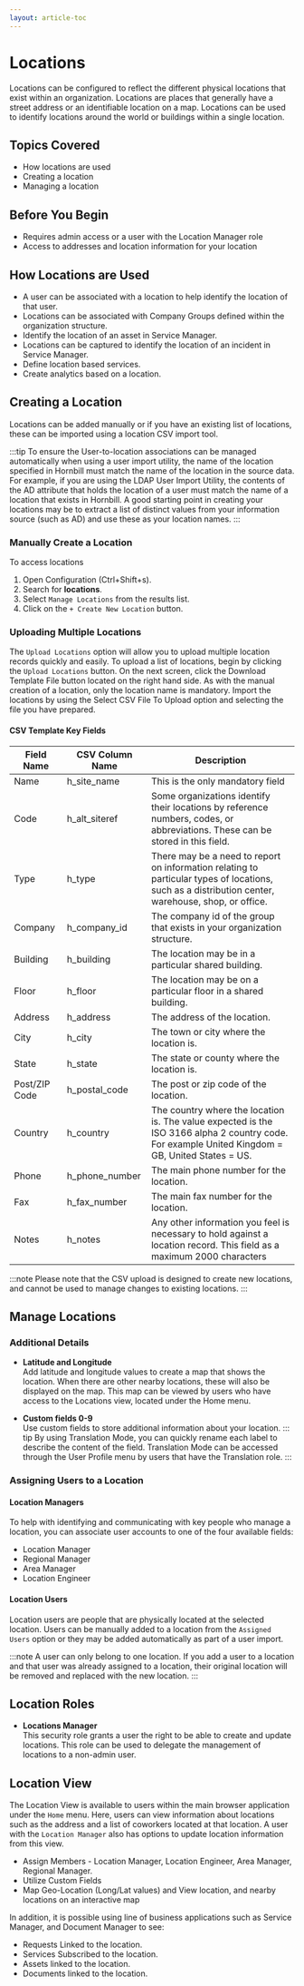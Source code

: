 ```yaml
---
layout: article-toc
---
```

# Locations
Locations can be configured to reflect the different physical locations that exist within an organization. Locations are places that generally have a street address or an identifiable location on a map. Locations can be used to identify locations around the world or buildings within a single location.

## Topics Covered
* How locations are used
* Creating a location
* Managing a location

## Before You Begin
* Requires admin access or a user with the Location Manager role
* Access to addresses and location information for your location

## How Locations are Used
* A user can be associated with a location to help identify the location of that user.
* Locations can be associated with Company Groups defined within the organization structure. 
* Identify the location of an asset in Service Manager.
* Locations can be captured to identify the location of an incident in Service Manager.
* Define location based services.
* Create analytics based on a location.

## Creating a Location
Locations can be added manually or if you have an existing list of locations, these can be imported using a location CSV import tool.

:::tip
To ensure the User-to-location associations can be managed automatically when using a user import utility, the name of the location specified in Hornbill must match the name of the location in the source data. For example, if you are using the LDAP User Import Utility, the contents of the AD attribute that holds the location of a user must match the name of a location that exists in Hornbill. A good starting point in creating your locations may be to extract a list of distinct values from your information source (such as AD) and use these as your location names.
:::

### Manually Create a Location
To access locations 
1. Open Configuration (Ctrl+Shift+s).
1. Search for **locations**.
1. Select `Manage Locations` from the results list.
1. Click on the `+ Create New Location` button.

### Uploading Multiple Locations
The `Upload Locations` option will allow you to upload multiple location records quickly and easily. To upload a list of locations, begin by clicking the `Upload Locations` button. On the next screen, click the Download Template File button located on the right hand side. As with the manual creation of a location, only the location name is mandatory. Import the locations by using the Select CSV File To Upload option and selecting the file you have prepared.

#### CSV Template Key Fields
|Field Name|CSV Column Name|Description|
|-|-|-|
|Name|h_site_name|This is the only mandatory field|
|Code|h_alt_siteref|Some organizations identify their locations by reference numbers, codes, or abbreviations. These can be stored in this field.|
|Type|h_type|There may be a need to report on information relating to particular types of locations, such as a distribution center, warehouse, shop, or office.|
|Company|h_company_id|The company id of the group that exists in your organization structure.|
|Building|h_building|The location may be in a particular shared building.|
|Floor|h_floor|The location may be on a particular floor in a shared building.|
|Address|h_address|The address of the location.|
|City|h_city|The town or city where the location is.|
|State|h_state|The state or county where the location is.|
|Post/ZIP Code|h_postal_code|The post or zip code of the location.|
|Country|h_country|The country where the location is. The value expected is the ISO 3166 alpha 2 country code. For example United Kingdom = GB, United States = US.|
|Phone|h_phone_number|The main phone number for the location.|
|Fax|h_fax_number|The main fax number for the location.|
|Notes|h_notes|Any other information you feel is necessary to hold against a location record. This field as a maximum 2000 characters|

:::note
Please note that the CSV upload is designed to create new locations, and cannot be used to manage changes to existing locations.
:::

## Manage Locations

### Additional Details
* **Latitude and Longitude**<br>Add latitude and longitude values to create a map that shows the location. When there are other nearby locations, these will also be displayed on the map. This map can be viewed by users who have access to the Locations view, located under the Home menu.

* **Custom fields 0-9**<br>Use custom fields to store additional information about your location.
::: tip
 By using Translation Mode, you can quickly rename each label to describe the content of the field.  Translation Mode can be accessed through the User Profile menu by users that have the Translation role. 
:::

### Assigning Users to a Location

#### Location Managers
To help with identifying and communicating with key people who manage a location, you can associate user accounts to one of the four available fields:

* Location Manager
* Regional Manager
* Area Manager
* Location Engineer

#### Location Users
Location users are people that are physically located at the selected location.  Users can be manually added to a location from the `Assigned Users` option or they may be added automatically as part of a user import.

:::note
A user can only belong to one location.  If you add a user to a location and that user was already assigned to a location, their original location will be removed and replaced with the new location.
:::

## Location Roles
* **Locations Manager**<br>This security role grants a user the right to be able to create and update locations.  This role can be used to delegate the management of locations to a non-admin user.

## Location View
The Location View is available to users within the main browser application under the `Home` menu.  Here, users can view information about locations such as the address and a list of coworkers located at that location. A user with the `Location Manager` also has options to update location information from this view. 

* Assign Members - Location Manager, Location Engineer, Area Manager, Regional Manager.
* Utilize Custom Fields
* Map Geo-Location (Long/Lat values) and View location, and nearby locations on an interactive map

In addition, it is possible using line of business applications such as Service Manager, and Document Manager to see:

* Requests Linked to the location.
* Services Subscribed to the location.
* Assets linked to the location.
* Documents linked to the location.

<!-- https://wiki.hornbill.com/index.php?title=Sites -->